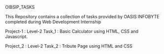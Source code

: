 OIBSIP_TASKS

This Repository contains a collection of tasks provided by OASIS INFOBYTE completed during Web Development Internship 

Project-1 : Level-2 Task_1 :  Basic Calculator using HTML, CSS and Javascript.

Project_2 : Level-2 Task_2 :  Tribute Page using HTML and CSS
